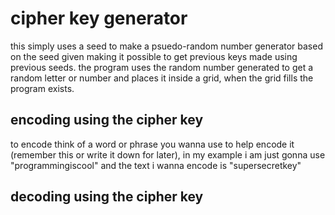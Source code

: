 # cipher key generator

this simply uses a seed to make a psuedo-random number generator based on the seed given making it possible to get previous keys made using previous seeds. the program uses the random number generated to get a random letter or number and places it inside a grid, when the grid fills the program exists.

## encoding using the cipher key

to encode think of a word or phrase you wanna use to help encode it (remember this or write it down for later), in my example i am just gonna use "programmingiscool" and the text i wanna encode is "supersecretkey" 

## decoding using the cipher key
